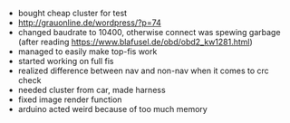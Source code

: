   - bought cheap cluster for test
  - http://grauonline.de/wordpress/?p=74
  - changed baudrate to 10400, otherwise connect was spewing garbage (after reading https://www.blafusel.de/obd/obd2_kw1281.html)
  - managed to easily make top-fis work
  - started working on full fis
  - realized difference between nav and non-nav when it comes to crc check
  - needed cluster from car, made harness
  - fixed image render function
  - arduino acted weird because of too much memory
